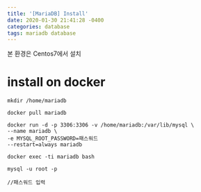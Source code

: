 ```yaml
---
title: '[MariaDB] Install'
date: 2020-01-30 21:41:28 -0400
categories: database
tags: mariadb database
---
```


본 환경은 Centos7에서 설치
# install on docker
```
mkdir /home/mariadb

docker pull mariadb

docker run -d -p 3306:3306 -v /home/mariadb:/var/lib/mysql \
--name mariadb \
-e MYSQL_ROOT_PASSWORD=패스워드
--restart=always mariadb

docker exec -ti mariadb bash

mysql -u root -p

//패스워드 입력



```